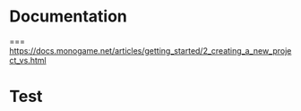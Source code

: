 # Documentation
===
https://docs.monogame.net/articles/getting_started/2_creating_a_new_project_vs.html

# Test
